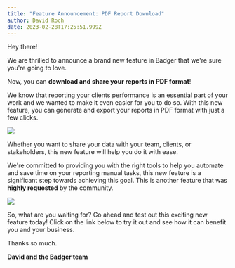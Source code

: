 ```yaml
---
title: "Feature Announcement: PDF Report Download"
author: David Roch
date: 2023-02-28T17:25:51.999Z
---
```

Hey there!

We are thrilled to announce a brand new feature in Badger that we're sure you're going to love. 

Now, you can **download and share your reports in PDF format**!

We know that reporting your clients performance is an essential part of your work and we wanted to make it even easier for you to do so. With this new feature, you can generate and export your reports in PDF format with just a few clicks.

![](/img/updates/screenshot-2023-02-28-at-18.37.01.png)

Whether you want to share your data with your team, clients, or stakeholders, this new feature will help you do it with ease. 

We're committed to providing you with the right tools to help you automate and save time on your reporting manual tasks, this new feature is a significant step towards achieving this goal. This is another feature that was **highly requested** by the community.

![](/img/updates/screenshot-2023-02-28-at-18.34.42.png)

So, what are you waiting for? Go ahead and test out this exciting new feature today! Click on the link below to try it out and see how it can benefit you and your business.

Thanks so much.

**David and the Badger team**